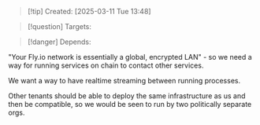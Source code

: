 
>[!tip] Created: [2025-03-11 Tue 13:48]

>[!question] Targets: 

>[!danger] Depends: 

"Your Fly.io network is essentially a global, encrypted LAN" - so we need a way for running services on chain to contact other services.

We want a way to have realtime streaming between running processes.

Other tenants should be able to deploy the same infrastructure as us and then be compatible, so we would be seen to run by two politically separate orgs.